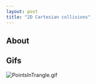 ```yaml
---
layout: post
title: "2D Cartesian collisions"
---
```


## About

## Gifs

![PointsInTrangle.gif](https://drive.google.com/uc?id=1P_i0MtFj2r8uLFCbimL7NJ0ZFcjwaVpx&export=download)
